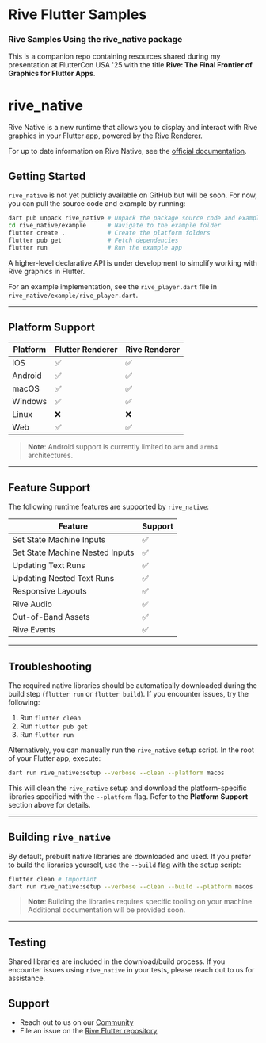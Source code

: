# Rive Flutter Samples
### Rive Samples Using the rive_native package
This is a companion repo containing resources shared during my presentation at FlutterCon USA '25 with the title **Rive: The Final Frontier of Graphics for Flutter Apps**.

# rive_native

Rive Native is a new runtime that allows you to display and interact with Rive graphics in your Flutter app, powered by the [Rive Renderer](https://rive.app/renderer).

For up to date information on Rive Native, see the [official documentation](https://rive.app/docs/runtimes/flutter/rive-native).

## Getting Started

`rive_native` is not yet publicly available on GitHub but will be soon. For now, you can pull the source code and example by running:

```bash
dart pub unpack rive_native # Unpack the package source code and example app
cd rive_native/example      # Navigate to the example folder
flutter create .            # Create the platform folders
flutter pub get             # Fetch dependencies
flutter run                 # Run the example app
```

A higher-level declarative API is under development to simplify working with Rive graphics in Flutter.

For an example implementation, see the `rive_player.dart` file in `rive_native/example/rive_player.dart`.

---

## Platform Support

| Platform | Flutter Renderer | Rive Renderer |
|----------|------------------|---------------|
| iOS      | ✅               | ✅             |
| Android  | ✅               | ✅             |
| macOS    | ✅               | ✅             |
| Windows  | ✅               | ✅             |
| Linux    | ❌               | ❌             |
| Web      | ✅               | ✅             |

> **Note**: Android support is currently limited to `arm` and `arm64` architectures.

---

## Feature Support

The following runtime features are supported by `rive_native`:

| Feature                          | Support |
|----------------------------------|---------|
| Set State Machine Inputs         | ✅       |
| Set State Machine Nested Inputs  | ✅       |
| Updating Text Runs               | ✅       |
| Updating Nested Text Runs        | ✅       |
| Responsive Layouts               | ✅       |
| Rive Audio                       | ✅       |
| Out-of-Band Assets               | ✅       |
| Rive Events                      | ✅       |

---

## Troubleshooting

The required native libraries should be automatically downloaded during the build step (`flutter run` or `flutter build`). If you encounter issues, try the following:

1. Run `flutter clean`
2. Run `flutter pub get`
3. Run `flutter run`

Alternatively, you can manually run the `rive_native` setup script. In the root of your Flutter app, execute:

```bash
dart run rive_native:setup --verbose --clean --platform macos
```

This will clean the `rive_native` setup and download the platform-specific libraries specified with the `--platform` flag. Refer to the **Platform Support** section above for details.

---

## Building `rive_native`

By default, prebuilt native libraries are downloaded and used. If you prefer to build the libraries yourself, use the `--build` flag with the setup script:

```bash
flutter clean # Important
dart run rive_native:setup --verbose --clean --build --platform macos
```

> **Note**: Building the libraries requires specific tooling on your machine. Additional documentation will be provided soon.

---

## Testing

Shared libraries are included in the download/build process. If you encounter issues using `rive_native` in your tests, please reach out to us for assistance.

## Support

- Reach out to us on our [Community](https://community.rive.app/feed)
- File an issue on the [Rive Flutter repository](https://github.com/rive-app/rive-flutter/issues)
